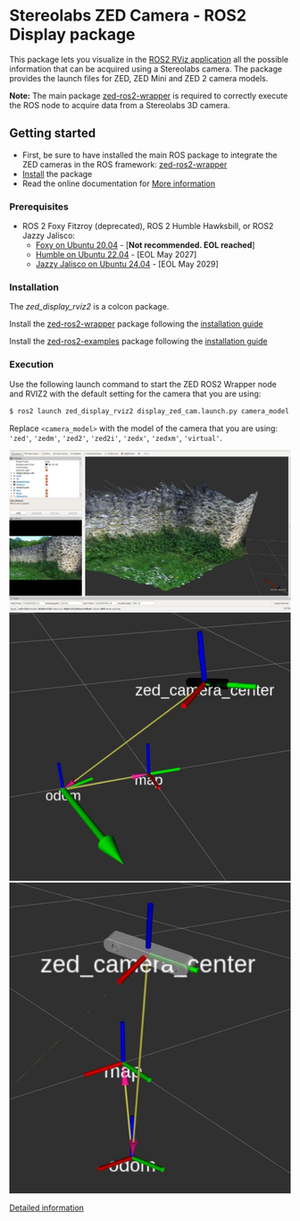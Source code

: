 # Stereolabs ZED Camera - ROS2 Display package

This package lets you visualize in the [ROS2 RViz application](https://github.com/ros2/rviz/tree/foxy) all the
possible information that can be acquired using a Stereolabs camera.
The package provides the launch files for ZED, ZED Mini and ZED 2 camera models.

**Note:** The main package [zed-ros2-wrapper](https://github.com/stereolabs/zed-ros2-wrapper)
is required to correctly execute the ROS node to acquire data from a Stereolabs 3D camera.

## Getting started

- First, be sure to have installed the main ROS package to integrate the ZED cameras in the ROS framework: [zed-ros2-wrapper](https://github.com/stereolabs/zed-ros2-wrapper/#build-the-package)
- [Install](#Installation) the package
- Read the online documentation for [More information](https://www.stereolabs.com/docs/ros2/)

### Prerequisites

- ROS 2 Foxy Fitzroy (deprecated), ROS 2 Humble Hawksbill, or ROS2 Jazzy Jalisco:
  - [Foxy on Ubuntu 20.04](https://docs.ros.org/en/foxy/Installation/Linux-Install-Debians.html) - [**Not recommended. EOL reached**]
  - [Humble on Ubuntu 22.04](https://docs.ros.org/en/humble/Installation/Linux-Install-Debians.html) - [EOL May 2027]
  - [Jazzy Jalisco on Ubuntu 24.04](https://docs.ros.org/en/jazzy/Installation/Linux-Install-Debians.html) - [EOL May 2029]

### Installation

The *zed_display_rviz2* is a colcon package. 

Install the [zed-ros2-wrapper](https://www.stereolabs.com/documentation/guides/using-zed-with-ros/introduction.html) package
following the [installation guide](https://github.com/stereolabs/zed-ros2-wrapper#build-the-package)

Install the [zed-ros2-examples](https://github.com/stereolabs/zed-ros2-examples) package following the [installation guide](https://github.com/stereolabs/zed-ros2-examples#build-the-package)

### Execution

Use the following launch command to start the ZED ROS2 Wrapper node and RVIZ2 with the default setting for the camera that you are using:

```bash
$ ros2 launch zed_display_rviz2 display_zed_cam.launch.py camera_model:=<camera_model>
```

Replace `<camera_model>` with the model of the camera that you are using: `'zed'`, `'zedm'`, `'zed2'`, `'zed2i'`, `'zedx'`, `'zedxm'`, `'virtual'`.

![ZED rendering on Rviz](images/depthcloud-RGB.jpg)
![ZED rendering on Rviz](images/ZEDM-Rviz.jpg)
![ZED rendering on Rviz](images/ZED-Rviz.jpg)

[Detailed information](https://www.stereolabs.com/docs/ros2/rviz2/)
